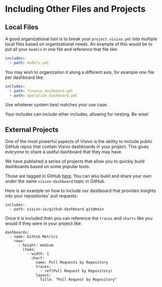 # Including Other Files and Projects

## Local Files

A good organizational tool is to break your `project.visivo.yml` into multiple local files based on organizational needs.  An example of this would be to put all your `models` in one file and reference that file like:

``` yaml
includes:
  - path: models.yml
```

You may wish to organization it along a different axis, for example one file per dashboard like:

``` yaml
includes:
  - path: finance_dashboard.yml
  - path: operation_dashboard.yml
```

Use whatever system best matches your use case. 

Your includes can include other includes, allowing for nesting.  Be wise!

## External Projects

One of the most powerful aspects of Visivo is the ability to include public GitHub repos that contain Visivo dashboards in your project.  This gives everyone to share a useful dashboard that they may have. 

We have published a series of projects that allow you to quickly build dashboards based on some popular tools.

Those are tagged in GitHub [here](https://github.com/topics/visivo-dashboard).
You can also build and share your own under the same `visivo-dashboard` topic in GitHub.

Here is an example on how to include our dashboard that provides insights into your repositories' pull requests:

```
includes:
  - path: visivo-io/github-dashboard.git@main
```

Once it is included then you can reference the `traces` and `charts` like you would if they were in your project like:

```
dashboards:
  - name: Github Metrics
    rows:
      - height: medium
        items:
          - width: 1
            chart:
              name: Pull Requests by Repository
              traces:
                - ref(Pull Request by Repository)
              layout:
                title: "Pull Request by Repository"
```
